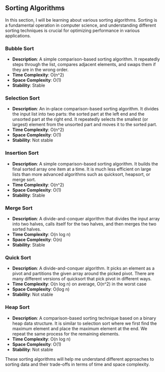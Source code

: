 ## Sorting Algorithms

In this section, I will be learning about various sorting algorithms. Sorting is a fundamental operation in computer science, and understanding different sorting techniques is crucial for optimizing performance in various applications.

### Bubble Sort
- **Description**: A simple comparison-based sorting algorithm. It repeatedly steps through the list, compares adjacent elements, and swaps them if they are in the wrong order.
- **Time Complexity**: O(n^2)
- **Space Complexity**: O(1)
- **Stability**: Stable

### Selection Sort
- **Description**: An in-place comparison-based sorting algorithm. It divides the input list into two parts: the sorted part at the left end and the unsorted part at the right end. It repeatedly selects the smallest (or largest) element from the unsorted part and moves it to the sorted part.
- **Time Complexity**: O(n^2)
- **Space Complexity**: O(1)
- **Stability**: Not stable

### Insertion Sort
- **Description**: A simple comparison-based sorting algorithm. It builds the final sorted array one item at a time. It is much less efficient on large lists than more advanced algorithms such as quicksort, heapsort, or merge sort.
- **Time Complexity**: O(n^2)
- **Space Complexity**: O(1)
- **Stability**: Stable

### Merge Sort
- **Description**: A divide-and-conquer algorithm that divides the input array into two halves, calls itself for the two halves, and then merges the two sorted halves.
- **Time Complexity**: O(n log n)
- **Space Complexity**: O(n)
- **Stability**: Stable

### Quick Sort
- **Description**: A divide-and-conquer algorithm. It picks an element as a pivot and partitions the given array around the picked pivot. There are many different versions of quicksort that pick pivot in different ways.
- **Time Complexity**: O(n log n) on average, O(n^2) in the worst case
- **Space Complexity**: O(log n)
- **Stability**: Not stable

### Heap Sort
- **Description**: A comparison-based sorting technique based on a binary heap data structure. It is similar to selection sort where we first find the maximum element and place the maximum element at the end. We repeat the same process for the remaining elements.
- **Time Complexity**: O(n log n)
- **Space Complexity**: O(1)
- **Stability**: Not stable

These sorting algorithms will help me understand different approaches to sorting data and their trade-offs in terms of time and space complexity.
